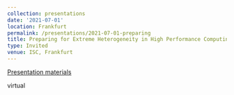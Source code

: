 ```yaml
---
collection: presentations
date: '2021-07-01'
location: Frankfurt
permalink: /presentations/2021-07-01-preparing
title: Preparing for Extreme Heterogeneity in High Performance Computing
type: Invited
venue: ISC, Frankfurt
---
```


[Presentation materials](https://www.isc-hpc.com)

virtual
